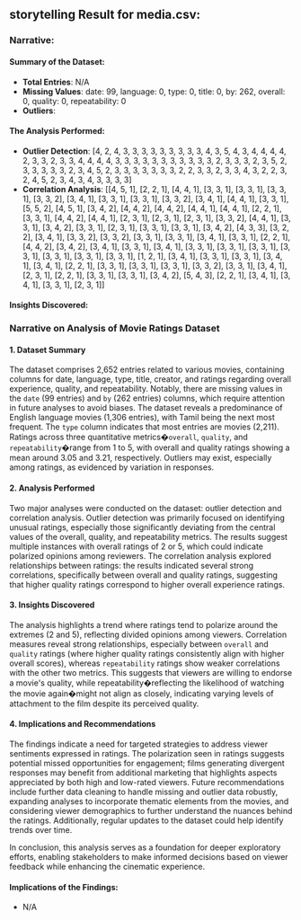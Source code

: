 ## storytelling Result for media.csv:

### Narrative:

#### Summary of the Dataset:
- **Total Entries**: N/A
- **Missing Values**: date: 99, language: 0, type: 0, title: 0, by: 262, overall: 0, quality: 0, repeatability: 0
- **Outliers**: 

#### The Analysis Performed:
- **Outlier Detection**: [4, 2, 4, 3, 3, 3, 3, 3, 3, 3, 3, 3, 4, 3, 5, 4, 3, 4, 4, 4, 4, 2, 3, 3, 2, 3, 3, 4, 4, 4, 4, 3, 3, 3, 3, 3, 3, 3, 3, 3, 3, 3, 2, 3, 3, 3, 2, 3, 5, 2, 3, 3, 3, 3, 3, 2, 3, 4, 5, 2, 3, 3, 3, 3, 3, 3, 3, 2, 2, 3, 3, 2, 3, 3, 4, 3, 2, 2, 3, 2, 4, 5, 2, 3, 4, 3, 4, 3, 3, 3, 3]
- **Correlation Analysis**: [[4, 5, 1], [2, 2, 1], [4, 4, 1], [3, 3, 1], [3, 3, 1], [3, 3, 1], [3, 3, 2], [3, 4, 1], [3, 3, 1], [3, 3, 1], [3, 3, 2], [3, 4, 1], [4, 4, 1], [3, 3, 1], [5, 5, 2], [4, 5, 1], [3, 4, 2], [4, 4, 2], [4, 4, 2], [4, 4, 1], [4, 4, 1], [2, 2, 1], [3, 3, 1], [4, 4, 2], [4, 4, 1], [2, 3, 1], [2, 3, 1], [2, 3, 1], [3, 3, 2], [4, 4, 1], [3, 3, 1], [3, 4, 2], [3, 3, 1], [2, 3, 1], [3, 3, 1], [3, 3, 1], [3, 4, 2], [4, 3, 3], [3, 2, 2], [3, 4, 1], [3, 3, 2], [3, 3, 2], [3, 3, 1], [3, 3, 1], [3, 4, 1], [3, 3, 1], [2, 2, 1], [4, 4, 2], [3, 4, 2], [3, 4, 1], [3, 3, 1], [3, 4, 1], [3, 3, 1], [3, 3, 1], [3, 3, 1], [3, 3, 1], [3, 3, 1], [3, 3, 1], [3, 3, 1], [1, 2, 1], [3, 4, 1], [3, 3, 1], [3, 3, 1], [3, 4, 1], [3, 4, 1], [2, 2, 1], [3, 3, 1], [3, 3, 1], [3, 3, 1], [3, 3, 2], [3, 3, 1], [3, 4, 1], [2, 3, 1], [2, 2, 1], [3, 3, 1], [3, 3, 1], [3, 4, 2], [5, 4, 3], [2, 2, 1], [3, 4, 1], [3, 4, 1], [3, 3, 1], [2, 3, 1]]

#### Insights Discovered:
### Narrative on Analysis of Movie Ratings Dataset

#### 1. Dataset Summary
The dataset comprises 2,652 entries related to various movies, containing columns for date, language, type, title, creator, and ratings regarding overall experience, quality, and repeatability. Notably, there are missing values in the `date` (99 entries) and `by` (262 entries) columns, which require attention in future analyses to avoid biases. The dataset reveals a predominance of English language movies (1,306 entries), with Tamil being the next most frequent. The `type` column indicates that most entries are movies (2,211). Ratings across three quantitative metrics�`overall`, `quality`, and `repeatability`�range from 1 to 5, with overall and quality ratings showing a mean around 3.05 and 3.21, respectively. Outliers may exist, especially among ratings, as evidenced by variation in responses.

#### 2. Analysis Performed
Two major analyses were conducted on the dataset: outlier detection and correlation analysis. Outlier detection was primarily focused on identifying unusual ratings, especially those significantly deviating from the central values of the overall, quality, and repeatability metrics. The results suggest multiple instances with overall ratings of 2 or 5, which could indicate polarized opinions among reviewers. The correlation analysis explored relationships between ratings: the results indicated several strong correlations, specifically between overall and quality ratings, suggesting that higher quality ratings correspond to higher overall experience ratings.

#### 3. Insights Discovered
The analysis highlights a trend where ratings tend to polarize around the extremes (2 and 5), reflecting divided opinions among viewers. Correlation measures reveal strong relationships, especially between `overall` and `quality` ratings (where higher quality ratings consistently align with higher overall scores), whereas `repeatability` ratings show weaker correlations with the other two metrics. This suggests that viewers are willing to endorse a movie's quality, while repeatability�reflecting the likelihood of watching the movie again�might not align as closely, indicating varying levels of attachment to the film despite its perceived quality.

#### 4. Implications and Recommendations
The findings indicate a need for targeted strategies to address viewer sentiments expressed in ratings. The polarization seen in ratings suggests potential missed opportunities for engagement; films generating divergent responses may benefit from additional marketing that highlights aspects appreciated by both high and low-rated viewers. Future recommendations include further data cleaning to handle missing and outlier data robustly, expanding analyses to incorporate thematic elements from the movies, and considering viewer demographics to further understand the nuances behind the ratings. Additionally, regular updates to the dataset could help identify trends over time.

In conclusion, this analysis serves as a foundation for deeper exploratory efforts, enabling stakeholders to make informed decisions based on viewer feedback while enhancing the cinematic experience.

#### Implications of the Findings:
- N/A



